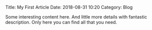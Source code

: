 Title: My First Article
Date: 2018-08-31 10:20
Category: Blog

Some interesting content here.
And little more details with fantastic description. 
Only here you can find all that you need.